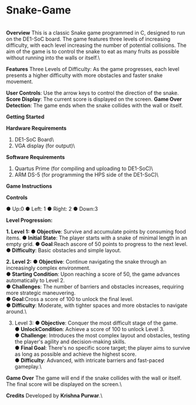 # Snake-Game
\
**Overview**
This is a classic Snake game programmed in C, designed to run on the DE1-SoC board. The game features three levels of increasing difficulty, with each level increasing the number of potential collisions. The aim of the game is to control the snake to eat as many fruits as possible without running into the walls or itself.\

**Features**
Three Levels of Difficulty: As the game progresses, each level presents a higher difficulty with more obstacles and faster snake movement.

**User Controls**: Use the arrow keys to control the direction of the snake.
**Score Display**: The current score is displayed on the screen.
**Game Over Detection**: The game ends when the snake collides with the wall or itself.

**Getting Started**

**Hardware Requirements**
1. DE1-SoC Board\
2. VGA display (for output)\

**Software Requirements**
1. Quartus Prime (for compiling and uploading to DE1-SoC)\
2. ARM DS-5 (for programming the HPS side of the DE1-SoC)\

**Game Instructions**

**Controls**
 
 ● Up:0
 ● Left: 1
 ● Right: 2
 ● Down:3

**Level Progression:**
 
 **1. Level 1:**
 **● Objective**: Survive and accumulate points by consuming food items.
 **● Initial State**: The player starts with a snake of minimal length in an empty grid.
 **● Goal**:Reach ascore of 50 points to progress to the next level.
 **● Difficulty**: Basic obstacles and simple layout.
 
 **2. Level 2:**
 **● Objective**: Continue navigating the snake through an increasingly complex environment.\
 **● Starting Condition**: Upon reaching a score of 50, the game advances automatically to Level 2.\
 **● Challenges**: The number of barriers and obstacles increases, requiring more strategic maneuvering.\
 **● Goal**:Cross a score of 100 to unlock the final level.\
 **● Difficulty**: Moderate, with tighter spaces and more obstacles to navigate around.\
 
 3. Level 3:
 **● Objective**: Conquer the most difficult stage of the game.\
 **● UnlockCondition**: Achieve a score of 100 to unlock Level 3.\
 **● Challenge**: Introduces the most complex layout and obstacles, testing the player's agility and decision-making skills.\
 **● Final Goal**: There's no specific score target; the player aims to survive as long as possible and achieve the highest score.\
 **● Difficulty**: Advanced, with intricate barriers and fast-paced gameplay.\

**Game Over**
The game will end if the snake collides with the wall or itself.\
The final score will be displayed on the screen.\

**Credits**
Developed by **Krishna Purwar**.\
